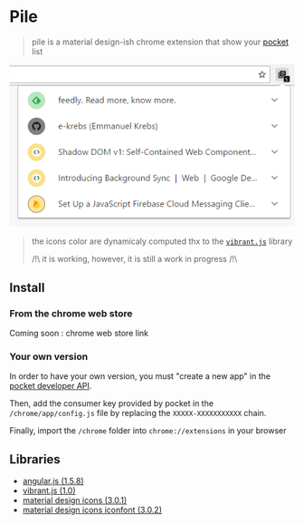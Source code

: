 # Pile

> pile is a material design-ish chrome extension that show your [pocket](https://getpocket.com) list

![example](img/pile.png)

> the icons color are dynamicaly computed thx to the [`vibrant.js`][1] library
>
> /!\ it is working, however, it is still a work in progress /!\


## Install

### From the chrome web store

Coming soon : chrome web store link

### Your own version

In order to have your own version, you must "create a new app" in the [pocket developer API](https://getpocket.com/developer/apps/).

Then, add the consumer key provided by pocket in the `/chrome/app/config.js` file by replacing the `XXXXX-XXXXXXXXXXX` chain.

Finally, import the `/chrome` folder into `chrome://extensions` in your browser


## Libraries

- [angular.js (1.5.8)](https://github.com/angular/angular.js)
- [vibrant.js (1.0)][1]
- [material design icons (3.0.1)](https://github.com/google/material-design-icons)
- [material design icons iconfont (3.0.2)](https://github.com/jossef/material-design-icons-iconfont)

[1]: https://github.com/jariz/vibrant.js